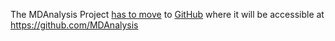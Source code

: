 The MDAnalysis Project [has to move](MoveToGitHub) to [GitHub](http://github.com) where it will be accessible at https://github.com/MDAnalysis
